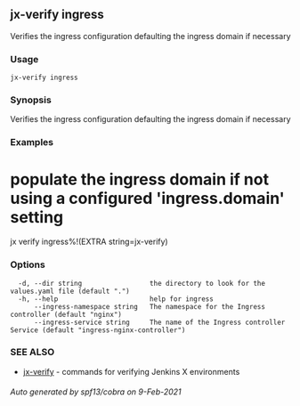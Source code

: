 ## jx-verify ingress

Verifies the ingress configuration defaulting the ingress domain if necessary

### Usage

```
jx-verify ingress
```

### Synopsis

Verifies the ingress configuration defaulting the ingress domain if necessary

### Examples

  # populate the ingress domain if not using a configured 'ingress.domain' setting
  jx verify ingress%!(EXTRA string=jx-verify)

### Options

```
  -d, --dir string                 the directory to look for the values.yaml file (default ".")
  -h, --help                       help for ingress
      --ingress-namespace string   The namespace for the Ingress controller (default "nginx")
      --ingress-service string     The name of the Ingress controller Service (default "ingress-nginx-controller")
```

### SEE ALSO

* [jx-verify](jx-verify.md)	 - commands for verifying Jenkins X environments

###### Auto generated by spf13/cobra on 9-Feb-2021

